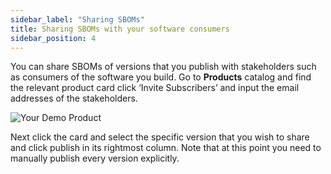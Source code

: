 ```yaml
---
sidebar_label: "Sharing SBOMs"
title: Sharing SBOMs with your software consumers
sidebar_position: 4
---
```


You can share SBOMs of versions that you publish with stakeholders such as consumers of the software you build.
Go to **Products** catalog and find the relevant product card click ‘Invite Subscribers’ and input the email addresses of the stakeholders. 

<img src='../../../../img/start/demo-start.jpg' alt='Your Demo Product'/>

Next click the card and select the specific version that you wish to share and click publish in its rightmost column. Note that at this point you need to manually publish every version explicitly.